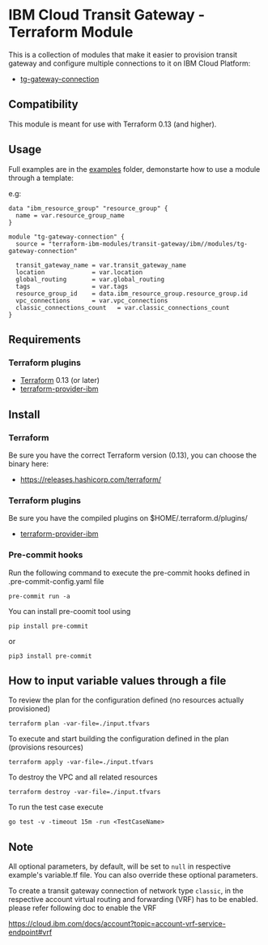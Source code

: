 # IBM Cloud Transit Gateway - Terraform Module

This is a collection of modules that make it easier to provision transit gateway and configure multiple connections to it on IBM Cloud Platform:
* [tg-gateway-connection](modules/tg-gateway-connection)

## Compatibility

This module is meant for use with Terraform 0.13 (and higher).

## Usage

Full examples are in the [examples](./examples/) folder, demonstarte how to use a module through a template:

e.g:

```hcl
data "ibm_resource_group" "resource_group" {
  name = var.resource_group_name
}

module "tg-gateway-connection" {
  source = "terraform-ibm-modules/transit-gateway/ibm//modules/tg-gateway-connection"

  transit_gateway_name = var.transit_gateway_name
  location             = var.location
  global_routing       = var.global_routing
  tags                 = var.tags
  resource_group_id    = data.ibm_resource_group.resource_group.id
  vpc_connections      = var.vpc_connections
  classic_connections_count   = var.classic_connections_count
}
```

## Requirements

### Terraform plugins

- [Terraform](https://www.terraform.io/downloads.html) 0.13 (or later)
- [terraform-provider-ibm](https://github.com/IBM-Cloud/terraform-provider-ibm)

## Install

### Terraform

Be sure you have the correct Terraform version (0.13), you can choose the binary here:
- https://releases.hashicorp.com/terraform/

### Terraform plugins

Be sure you have the compiled plugins on $HOME/.terraform.d/plugins/

- [terraform-provider-ibm](https://github.com/IBM-Cloud/terraform-provider-ibm)

### Pre-commit hooks

Run the following command to execute the pre-commit hooks defined in .pre-commit-config.yaml file
```
pre-commit run -a
```
You can install pre-coomit tool using

```
pip install pre-commit
```
or
```
pip3 install pre-commit
```
## How to input variable values through a file

To review the plan for the configuration defined (no resources actually provisioned)
```
terraform plan -var-file=./input.tfvars
```
To execute and start building the configuration defined in the plan (provisions resources)
```
terraform apply -var-file=./input.tfvars
```

To destroy the VPC and all related resources
```
terraform destroy -var-file=./input.tfvars
```

To run the test case execute
```
go test -v -timeout 15m -run <TestCaseName>
```

## Note

All optional parameters, by default, will be set to `null` in respective example's variable.tf file. You can also override these optional parameters.

To create a transit gateway connection of network type `classic`, in the respective account virtual routing and forwarding (VRF) has to be enabled. please refer following doc to enable the VRF

https://cloud.ibm.com/docs/account?topic=account-vrf-service-endpoint#vrf

